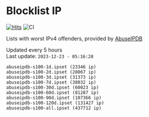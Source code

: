 # Blocklist IP

[![Hits](https://hits.seeyoufarm.com/api/count/incr/badge.svg?url=https%3A%2F%2Fgithub.com%2Fborestad%2Fblocklist-ip%2F&count_bg=%2379C83D&title_bg=%23555555&icon=&icon_color=%23E7E7E7&title=hits&edge_flat=false)](https://hits.seeyoufarm.com)  ![CI](https://img.shields.io/github/workflow/status/borestad/blocklist-ip/CI?style=flat-square)

Lists with worst IPv4 offenders, provided by [AbuseIPDB](https://www.abuseipdb.com/)

<!-- FOOTER-PLACEHOLDER -->
Updated every 5 hours<br>
Last update: `2023-12-23 - 05:16:28`
```
abuseipdb-s100-1d.ipset (23346 ip)
abuseipdb-s100-2d.ipset (28067 ip)
abuseipdb-s100-3d.ipset (31373 ip)
abuseipdb-s100-7d.ipset (38032 ip)
abuseipdb-s100-30d.ipset (60023 ip)
abuseipdb-s100-60d.ipset (81287 ip)
abuseipdb-s100-90d.ipset (107366 ip)
abuseipdb-s100-120d.ipset (131427 ip)
abuseipdb-s100-all.ipset (437712 ip)
```
